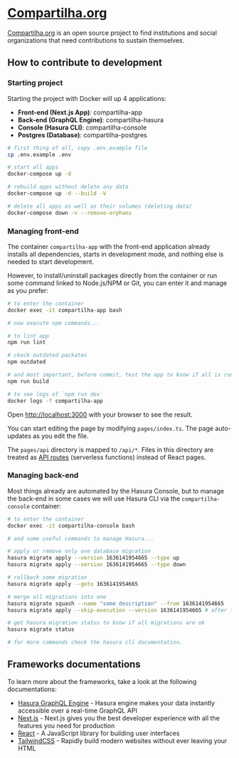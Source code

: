 # [Compartilha.org](https://compartilha.org)

[Compartilha.org](https://compartilha.org) is an open source project to find institutions and social organizations that need contributions to sustain themselves.

## How to contribute to development

### Starting project

Starting the project with Docker will up 4 applications:

- **Front-end (Next.js App)**: compartilha-app
- **Back-end (GraphQL Engine)**: compartilha-hasura
- **Console (Hasura CLI)**: compartilha-console
- **Postgres (Database)**: compartilha-postgres

```bash
# first thing of all, copy .env.example file
cp .env.example .env

# start all apps
docker-compose up -d

# rebuild apps without delete any data
docker-compose up -d --build -V

# delete all apps as well as their volumes (deleting data)
docker-compose down -v --remove-orphans
```

### Managing front-end

The container `compartilha-app` with the front-end application already installs all dependencies, starts in development mode, and nothing else is needed to start development.

However, to install/uninstall packages directly from the container or run some command linked to Node.js/NPM or Git, you can enter it and manage as you prefer:

```bash
# to enter the container
docker exec -it compartilha-app bash

# now execute npm commands...

# to lint app
npm run lint

# ckeck outdated packates
npm outdated

# and most important, before commit, test the app to know if all is running fine
npm run build

# to see logs of `npm run dev`
docker logs -f compartilha-app
```

Open [http://localhost:3000](http://localhost:3000) with your browser to see the result.

You can start editing the page by modifying `pages/index.ts`. The page auto-updates as you edit the file.

The `pages/api` directory is mapped to `/api/*`. Files in this directory are treated as [API routes](https://nextjs.org/docs/api-routes/introduction) (serverless functions) instead of React pages.

### Managing back-end

Most things already are automated by the Hasura Console, but to manage the back-end in some cases we will use Hasura CLI via the `compartilha-console` container:

```bash
# to enter the container
docker exec -it compartilha-console bash

# and some useful commands to manage Hasura...

# apply or remove only one database migration
hasura migrate apply --version 1636141954665 --type up
hasura migrate apply --version 1636141954665 --type down

# rollback some migration
hasura migrate apply --goto 1636141954665

# merge all migrations into one
hasura migrate squash --name "some description" --from 1636141954665
hasura migrate apply --skip-execution --version 1636141954665 # after that, skip migration execution because it has already been applied

# get hasura migration status to know if all migrations are ok
hasura migrate status

# for more commands check the hasura cli documentation.
```

## Frameworks documentations

To learn more about the frameworks, take a look at the following documentations:

- [Hasura GraphQL Engine](https://hasura.io/docs/latest/graphql/core/index.html) - Hasura engine makes your data instantly accessible over a real-time GraphQL API
- [Next.js](https://nextjs.org/docs) - Next.js gives you the best developer experience with all the features you need for production
- [React](https://reactjs.org/docs/getting-started.html) - A JavaScript library for building user interfaces
- [TailwindCSS](https://tailwindcss.com/) - Rapidly build modern websites without ever leaving your HTML
